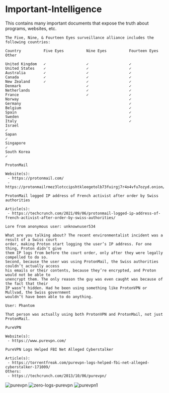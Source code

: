 # Important-Intelligence
This contains many important documents that expose the truth about programs, websites, etc.

```
The Five, Nine, & Fourteen Eyes surveillance alliance includes the following countries:

Country          Five Eyes          Nine Eyes          Fourteen Eyes          Other

United Kingdom   ✓                  ✓                  ✓
United States    ✓                  ✓                  ✓
Australia        ✓                  ✓                  ✓
Canada           ✓                  ✓                  ✓
New Zealand      ✓                  ✓                  ✓
Denmark                             ✓                  ✓
Netherlands                         ✓                  ✓
France                              ✓                  ✓
Norway                                                 ✓
Germany                                                ✓
Belgium                                                ✓
Spain                                                  ✓
Sweden                                                 ✓
Italy                                                  ✓
Israel                                                                        ✓
Sapan                                                                         ✓
Singapore                                                                     ✓
South Korea                                                                   ✓
```
```
ProtonMail

Website(s):
 - https://protonmail.com/
 - https://protonmailrmez3lotccipshtkleegetolb73fuirgj7r4o4vfu7ozyd.onion/

ProtonMail logged IP address of French activist after order by Swiss authorities

Article(s):
 - https://techcrunch.com/2021/09/06/protonmail-logged-ip-address-of-french-activist-after-order-by-swiss-authorities/

Lore from anonymous user: unknownuser534

What are you talking about? The recent environmentalist incident was a result of a Swiss court 
order, making Proton start logging the user’s IP address. For one thing, Proton didn’t give 
them IP logs from before the court order, only after they were legally compelled to do so. 
Second, because the user was using ProtonMail, the Swiss authorities couldn’t actually access 
his emails or their contents, because they’re encrypted, and Proton would not be able to 
unencrypt them. The only reason the guy was even caught was because of the fact that their 
IP wasn’t hidden. Had he been using something like ProtonVPN or Mullvad, the Swiss government
wouldn’t have been able to do anything.

User: Phantom

That person was actually using both ProtonVPN and ProtonMail, not just ProtonMail.
```
```
PureVPN

Website(s):
 - https://www.purevpn.com/

PureVPN Logs Helped FBI Net Alleged Cyberstalker

Article(s):
 - https://torrentfreak.com/purevpn-logs-helped-fbi-net-alleged-cyberstalker-171009/
Others:
 - https://techcrunch.com/2013/10/06/purevpn/
```
![purevpn](https://user-images.githubusercontent.com/53458032/164873263-1d13e5c5-1c8f-4d6a-8d63-c8bc9140a3a7.png)
![zero-logs-purevpn](https://user-images.githubusercontent.com/53458032/164874162-4c9729b5-b106-49a7-8069-3b0a227357c5.png)
![purevpn1](https://user-images.githubusercontent.com/53458032/164873265-b498e916-c2b3-4d6a-b452-95defc79a8c6.png)
